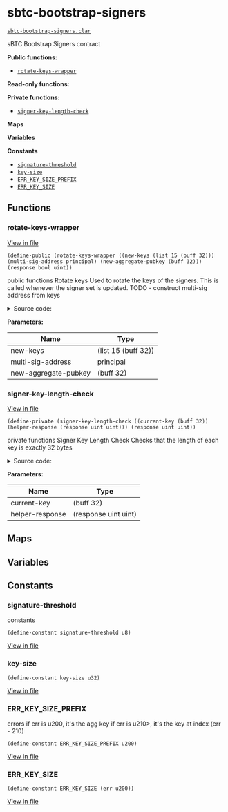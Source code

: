 # sbtc-bootstrap-signers

[`sbtc-bootstrap-signers.clar`](../contracts/sbtc-bootstrap-signers.clar)

sBTC Bootstrap Signers contract

**Public functions:**

- [`rotate-keys-wrapper`](#rotate-keys-wrapper)

**Read-only functions:**

**Private functions:**

- [`signer-key-length-check`](#signer-key-length-check)

**Maps**

**Variables**

**Constants**

- [`signature-threshold`](#signature-threshold)
- [`key-size`](#key-size)
- [`ERR_KEY_SIZE_PREFIX`](#err_key_size_prefix)
- [`ERR_KEY_SIZE`](#err_key_size)

## Functions

### rotate-keys-wrapper

[View in file](../contracts/sbtc-bootstrap-signers.clar#L24)

`(define-public (rotate-keys-wrapper ((new-keys (list 15 (buff 32))) (multi-sig-address principal) (new-aggregate-pubkey (buff 32))) (response bool uint))`

public functions
Rotate keys
Used to rotate the keys of the signers. This is called whenever
the signer set is updated.
TODO - construct multi-sig address from keys

<details>
  <summary>Source code:</summary>

```clarity
(define-public (rotate-keys-wrapper (new-keys (list 15 (buff 32))) (multi-sig-address principal) (new-aggregate-pubkey (buff 32)))
    (let
        (
            (current-signer-data (contract-call? .sbtc-registry get-current-signer-data))
        )
        ;; TODO: check that tx-sender, using principal-construct? is a current signer
        ;; Check that tx-sender is a multi-sig address

        ;; Checks that length of each key is exactly 32 bytes
        (try! (fold signer-key-length-check new-keys (ok u0)))

        ;; Check that length of new-aggregate-pubkey is exactly 32 bytes
        (asserts! (is-eq (len new-aggregate-pubkey) key-size) ERR_KEY_SIZE)

        ;; Call into .sbtc-registry to update the keys & address
        (ok (try! (contract-call? .sbtc-registry rotate-keys new-keys multi-sig-address new-aggregate-pubkey)))
    )
)
```

</details>

**Parameters:**

| Name                 | Type                |
| -------------------- | ------------------- |
| new-keys             | (list 15 (buff 32)) |
| multi-sig-address    | principal           |
| new-aggregate-pubkey | (buff 32)           |

### signer-key-length-check

[View in file](../contracts/sbtc-bootstrap-signers.clar#L49)

`(define-private (signer-key-length-check ((current-key (buff 32)) (helper-response (response uint uint))) (response uint uint))`

private functions
Signer Key Length Check
Checks that the length of each key is exactly 32 bytes

<details>
  <summary>Source code:</summary>

```clarity
(define-private (signer-key-length-check (current-key (buff 32)) (helper-response (response uint uint)))
    (match helper-response
        index
            (begin
                (asserts! (is-eq (len current-key) key-size) (err (+ ERR_KEY_SIZE_PREFIX (+ u10 index))))
                (ok (+ index u1))
            )
        err-response
            (err err-response)
    )
)
```

</details>

**Parameters:**

| Name            | Type                 |
| --------------- | -------------------- |
| current-key     | (buff 32)            |
| helper-response | (response uint uint) |

## Maps

## Variables

## Constants

### signature-threshold

constants

```clarity
(define-constant signature-threshold u8)
```

[View in file](../contracts/sbtc-bootstrap-signers.clar#L4)

### key-size

```clarity
(define-constant key-size u32)
```

[View in file](../contracts/sbtc-bootstrap-signers.clar#L5)

### ERR_KEY_SIZE_PREFIX

errors
if err is u200, it's the agg key
if err is u210>, it's the key at index (err - 210)

```clarity
(define-constant ERR_KEY_SIZE_PREFIX u200)
```

[View in file](../contracts/sbtc-bootstrap-signers.clar#L10)

### ERR_KEY_SIZE

```clarity
(define-constant ERR_KEY_SIZE (err u200))
```

[View in file](../contracts/sbtc-bootstrap-signers.clar#L11)
